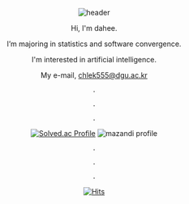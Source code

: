 <div align = center>
    
  ![header](https://capsule-render.vercel.app/api?type=Waving&color=0:DDA0DD,50:20B2AA,100:FFEBCD&height=80&section=header&text=&fontSize=30)
  
  
  
Hi, I'm dahee. 
    
I’m majoring in statistics and software convergence. 
    
I'm interested in artificial intelligence.  
    
My e-mail, chlek555@dgu.ac.kr 
    
    .
    
    .
    
    .
    
[![Solved.ac Profile](http://mazassumnida.wtf/api/generate_badge?boj=chlek555)](https://solved.ac/chlek555) ![mazandi profile](http://mazandi.herokuapp.com/api?handle=chlek555&theme=dark)
  
    .
    
    .
    
    .
    
[![Hits](https://hits.seeyoufarm.com/api/count/incr/badge.svg?url=https%3A%2F%2Fgithub.com%2Fdaheeda&count_bg=%236495ED&title_bg=%23000000&icon=github.svg&icon_color=%23FFB6C1&title=HITS&edge_flat=false)](https://hits.seeyoufarm.com)
